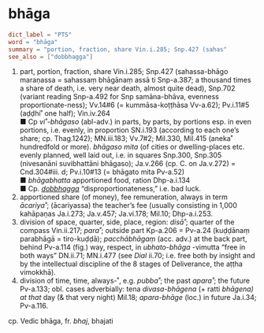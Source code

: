 # bhāga

``` toml
dict_label = "PTS"
word = "bhāga"
summary = "portion, fraction, share Vin.i.285; Snp.427 (sahas"
see_also = ["dobbhagga"]
```

1. part, portion, fraction, share Vin.i.285; Snp.427 (sahassa\-bhāgo maraṇassa = sahassaṃ bhāgānaṃ assā ti Snp\-a.387; a thousand times a share of death, i.e. very near death, almost quite dead), Snp.702 (variant reading Snp\-a.492 for Snp samāna\-bhāva, evenness proportionate\-ness); Vv.14#6 (= kummāsa\-koṭṭhāsa Vv\-a.62); Pv.i.11#5 (aḍḍhi˚ one half); Vin.iv.264  
   ■ Cp *vi˚\-bhāgaso* (abl\-adv.) in parts, by parts, by portions esp. in even portions, i.e. evenly, in proportion SN.i.193 (according to each one’s share; cp. Thag.1242); MN.iii.183; Vv.7#2; Mil.330, Mil.415 (aneka˚ hundredfold or more). *bhāgaso mita* (of cities or dwelling\-places etc. evenly planned, well laid out, i.e. in squares Snp.300, Snp.305 (nivesanāni suvibhattāni bhāgaso); Ja.v.266 (cp. C. on Ja.v.272) = Cnd.304#iii. d; Pv.i.10#13 (= bhāgato mita Pv\-a.52)  
   ■ *bhāgabhatta* apportioned food, ration Dhp\-a.i.134  
   ■ Cp. *[dobbhagga](dobbhagga.md)* “disproportionateness,” i.e. bad luck.
2. apportioned share (of money), fee remuneration, always in term *ācariya˚*; (ācariyassa) the teacher’s fee (usually consisting in 1,000 kahāpaṇas Ja.i.273; Ja.v.457; Ja.vi.178; Mil.10; Dhp\-a.i.253.
3. division of space, quarter, side, place, region: *disā˚*; quarter of the compass Vin.ii.217; *para˚*; outside part Kp\-a.206 = Pv\-a.24 (kuḍḍānaṃ parabhāgā = tiro\-kuḍḍā); *pacchābhāgaṃ* (acc. adv.) at the back part, behind Pv\-a.114 (fig.) way, respect, in *ubhato\-bhāga* \-vimutta “free in both ways” DN.ii.71; MN.i.477 (see *Dial* ii.70; i.e. free both by insight and by the intellectual discipline of the 8 stages of Deliverance, the aṭṭha vimokkhā).
4. division of time, time, always\-˚, e.g. *pubba˚*; the past *apara˚*; the future Pv\-a.133; obl. cases adverbially: tena *divasa\-bhāgena* (\+ ratti *bhāgena) at that* day (& that very night) Mil.18; *apara\-bhāge* (loc.) in future Ja.i.34; Pv\-a.116.

cp. Vedic bhāga, fr. *bhaj*, bhajati


